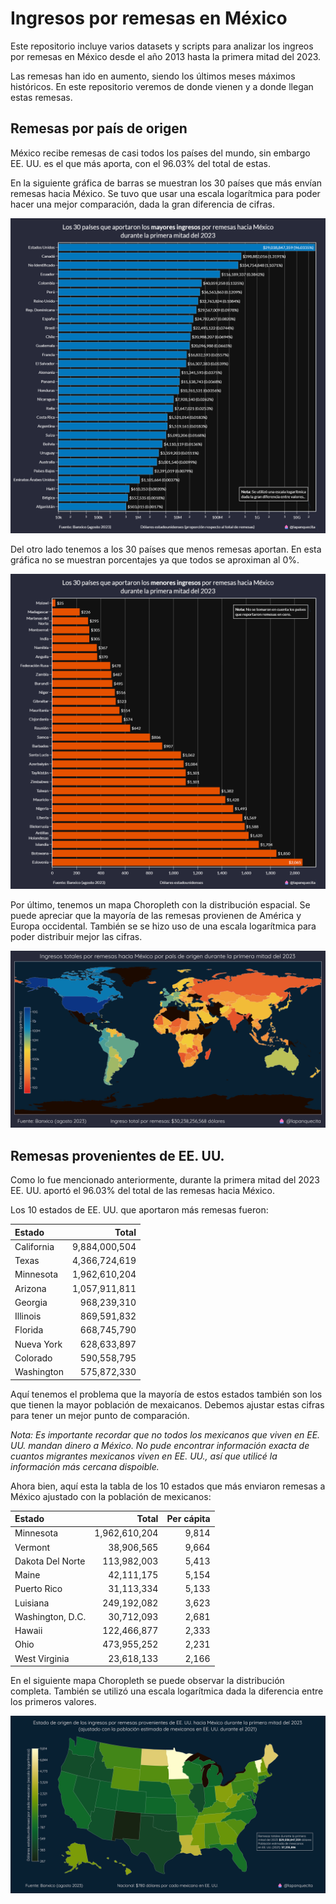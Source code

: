 # Ingresos por remesas en México

Este repositorio incluye varios datasets y scripts para analizar los ingreos por remesas en México desde el año 2013 hasta la primera mitad del 2023.

Las remesas han ido en aumento, siendo los últimos meses máximos históricos. En este repositorio veremos de donde vienen y a donde llegan estas remesas.

## Remesas por país de origen

México recibe remesas de casi todos los países del mundo, sin embargo EE. UU. es el que más aporta, con el 96.03% del total de estas.

En la siguiente gráfica de barras se muestran los 30 países que más envían remesas hacia México. Se tuvo que usar una escala logarítmica para poder hacer una mejor comparación, dada la gran diferencia de cifras.

![Imagen 1](./imgs/remesas_pais_top.png)

Del otro lado tenemos a los 30 países que menos remesas aportan. En esta gráfica no se muestran porcentajes ya que todos se aproximan al 0%.

![Imagen 2](./imgs/remesas_pais_bottom.png)

Por último, tenemos un mapa Choropleth con la distribución espacial. Se puede apreciar que la mayoría de las remesas provienen de América y Europa occidental. También se se hizo uso de una escala logarítmica para poder distribuir mejor las cifras.

![Imagen 3](./imgs/mapa_paises.png)

## Remesas provenientes de EE. UU.

Como lo fue mencionado anteriormente, durante la primera mitad del 2023 EE. UU. aportó el 96.03% del total de las remesas hacia México.

Los 10 estados de EE. UU. que aportaron más remesas fueron:

| Estado     |         Total |
|:-----------|--------------:|
| California | 9,884,000,504 |
| Texas      | 4,366,724,619 |
| Minnesota  | 1,962,610,204 |
| Arizona    | 1,057,911,811 |
| Georgia    |   968,239,310 |
| Illinois   |   869,591,832 |
| Florida    |   668,745,790 |
| Nueva York |   628,633,897 |
| Colorado   |   590,558,795 |
| Washington |   575,872,330 |

Aquí tenemos el problema que la mayoría de estos estados también son los que tienen la mayor población de mexaicanos. Debemos ajustar estas cifras para tener un mejor punto de comparación.

*Nota: Es importante recordar que no todos los mexicanos que viven en EE. UU. mandan dinero a México. No pude encontrar información exacta de cuantos migrantes mexicanos viven en EE. UU., así que utilicé la información más cercana dispoible.*

Ahora bien, aquí esta la tabla de los 10 estados que más enviaron remesas a México ajustado con la población de mexicanos:

| Estado           |         Total |  Per cápita |
|:-----------------|--------------:|---------:|
| Minnesota        | 1,962,610,204 |    9,814 |
| Vermont          |    38,906,565 |    9,664 |
| Dakota Del Norte |   113,982,003 |    5,413 |
| Maine            |    42,111,175 |    5,154 |
| Puerto Rico      |    31,113,334 |    5,133 |
| Luisiana         |   249,192,082 |    3,623 |
| Washington, D.C. |    30,712,093 |    2,681 |
| Hawaii           |   122,466,877 |    2,333 |
| Ohio             |   473,955,252 |    2,231 |
| West Virginia    |    23,618,133 |    2,166 |

En el siguiente mapa Choropleth se puede observar la distribución completa. También se utilizó una escala logarítmica dada la diferencia entre los primeros valores.

![Imagen 4](./imgs/mapa_usa.png)
